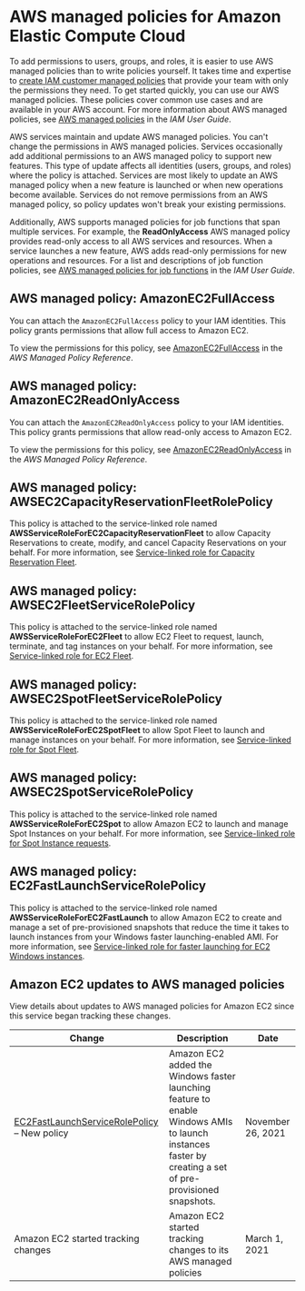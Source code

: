 # AWS managed policies for Amazon Elastic Compute Cloud<a name="security-iam-awsmanpol"></a>

To add permissions to users, groups, and roles, it is easier to use AWS managed policies than to write policies yourself\. It takes time and expertise to [create IAM customer managed policies](https://docs.aws.amazon.com/IAM/latest/UserGuide/access_policies_create-console.html) that provide your team with only the permissions they need\. To get started quickly, you can use our AWS managed policies\. These policies cover common use cases and are available in your AWS account\. For more information about AWS managed policies, see [AWS managed policies](https://docs.aws.amazon.com/IAM/latest/UserGuide/access_policies_managed-vs-inline.html#aws-managed-policies) in the *IAM User Guide*\.

AWS services maintain and update AWS managed policies\. You can't change the permissions in AWS managed policies\. Services occasionally add additional permissions to an AWS managed policy to support new features\. This type of update affects all identities \(users, groups, and roles\) where the policy is attached\. Services are most likely to update an AWS managed policy when a new feature is launched or when new operations become available\. Services do not remove permissions from an AWS managed policy, so policy updates won't break your existing permissions\.

Additionally, AWS supports managed policies for job functions that span multiple services\. For example, the **ReadOnlyAccess** AWS managed policy provides read\-only access to all AWS services and resources\. When a service launches a new feature, AWS adds read\-only permissions for new operations and resources\. For a list and descriptions of job function policies, see [AWS managed policies for job functions](https://docs.aws.amazon.com/IAM/latest/UserGuide/access_policies_job-functions.html) in the *IAM User Guide*\.

## AWS managed policy: AmazonEC2FullAccess<a name="security-iam-awsmanpol-AmazonEC2FullAccess"></a>

You can attach the `AmazonEC2FullAccess` policy to your IAM identities\. This policy grants permissions that allow full access to Amazon EC2\.

To view the permissions for this policy, see [AmazonEC2FullAccess](https://docs.aws.amazon.com/aws-managed-policy/latest/reference/AmazonEC2FullAccess.html) in the *AWS Managed Policy Reference*\.

## AWS managed policy: AmazonEC2ReadOnlyAccess<a name="security-iam-awsmanpol-AmazonEC2ReadOnlyAccess"></a>

You can attach the `AmazonEC2ReadOnlyAccess` policy to your IAM identities\. This policy grants permissions that allow read\-only access to Amazon EC2\.

To view the permissions for this policy, see [AmazonEC2ReadOnlyAccess](https://docs.aws.amazon.com/aws-managed-policy/latest/reference/AmazonEC2ReadOnlyAccess.html) in the *AWS Managed Policy Reference*\.

## AWS managed policy: AWSEC2CapacityReservationFleetRolePolicy<a name="security-iam-awsmanpol-AWSEC2CapacityReservationFleetRolePolicy"></a>

This policy is attached to the service\-linked role named **AWSServiceRoleForEC2CapacityReservationFleet** to allow Capacity Reservations to create, modify, and cancel Capacity Reservations on your behalf\. For more information, see [Service\-linked role for Capacity Reservation Fleet](using-service-linked-roles.md)\.

## AWS managed policy: AWSEC2FleetServiceRolePolicy<a name="security-iam-awsmanpol-AWSEC2FleetServiceRolePolicy"></a>

This policy is attached to the service\-linked role named **AWSServiceRoleForEC2Fleet** to allow EC2 Fleet to request, launch, terminate, and tag instances on your behalf\. For more information, see [Service\-linked role for EC2 Fleet](manage-ec2-fleet.md#ec2-fleet-service-linked-role)\.

## AWS managed policy: AWSEC2SpotFleetServiceRolePolicy<a name="security-iam-awsmanpol-AWSEC2SpotFleetServiceRolePolicy"></a>

This policy is attached to the service\-linked role named **AWSServiceRoleForEC2SpotFleet** to allow Spot Fleet to launch and manage instances on your behalf\. For more information, see [Service\-linked role for Spot Fleet](work-with-spot-fleets.md#service-linked-roles-spot-fleet-requests)\.

## AWS managed policy: AWSEC2SpotServiceRolePolicy<a name="security-iam-awsmanpol-AWSEC2SpotServiceRolePolicy"></a>

This policy is attached to the service\-linked role named **AWSServiceRoleForEC2Spot** to allow Amazon EC2 to launch and manage Spot Instances on your behalf\. For more information, see [Service\-linked role for Spot Instance requests](spot-requests.md#service-linked-roles-spot-instance-requests)\.

## AWS managed policy: EC2FastLaunchServiceRolePolicy<a name="security-iam-awsmanpol-EC2FastLaunchServiceRolePolicy"></a>

This policy is attached to the service\-linked role named **AWSServiceRoleForEC2FastLaunch** to allow Amazon EC2 to create and manage a set of pre\-provisioned snapshots that reduce the time it takes to launch instances from your Windows faster launching\-enabled AMI\. For more information, see [Service\-linked role for faster launching for EC2 Windows instances](win-ami-config-fast-launch.md#slr-windows-fast-launch)\.

## Amazon EC2 updates to AWS managed policies<a name="security-iam-awsmanpol-updates"></a>

View details about updates to AWS managed policies for Amazon EC2 since this service began tracking these changes\.


| Change | Description | Date | 
| --- | --- | --- | 
|  [EC2FastLaunchServiceRolePolicy](#security-iam-awsmanpol-EC2FastLaunchServiceRolePolicy) – New policy  | Amazon EC2 added the Windows faster launching feature to enable Windows AMIs to launch instances faster by creating a set of pre\-provisioned snapshots\. | November 26, 2021 | 
| Amazon EC2 started tracking changes | Amazon EC2 started tracking changes to its AWS managed policies | March 1, 2021 | 